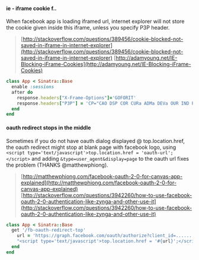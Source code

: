 #### ie - iframe cookie f..

When facebook app is loading iframed url, internet explorer will not store the cookie given inside this iframe, unless you specify P3P header.

> [http://stackoverflow.com/questions/389456/cookie-blocked-not-saved-in-iframe-in-internet-explorer](http://stackoverflow.com/questions/389456/cookie-blocked-not-saved-in-iframe-in-internet-explorer) [http://adamyoung.net/IE-Blocking-iFrame-Cookies](http://adamyoung.net/IE-Blocking-iFrame-Cookies)

```ruby
class App < Sinatra::Base
  enable :sessions
  after do
    response.headers["X-Frame-Options"]='GOFORIT'
    response.headers["P3P"] = 'CP="CAO DSP COR CURa ADMa DEVa OUR IND PHY ONL UNI COM NAV INT DEM PRE"'
  end
end
```

#### oauth redirect stops in the middle

Sometimes if you do not have oauth dialog displayed @ top.location.href, the oauth redirect might stop at blank page with facebook logo, using ```<script type='text/javascript'>top.location.href = 'oauth-url';</script>``` and adding ```&type=user_agent&display=page``` to the oauth url fixes the problem (THANKS @matthewphiong).

> [http://matthewphiong.com/facebook-oauth-2-0-for-canvas-app-explained](http://matthewphiong.com/facebook-oauth-2-0-for-canvas-app-explained) [http://stackoverflow.com/questions/3942260/how-to-use-facebook-oauth-2-0-authentication-like-zynga-and-other-use-it](http://stackoverflow.com/questions/3942260/how-to-use-facebook-oauth-2-0-authentication-like-zynga-and-other-use-it)

```ruby
class App < Sinatra::Base
  get '/fb-oauth-redirect-top'
    url = 'https://graph.facebook.com/oauth/authorize?client_id=.........&scope=email%2Coffline_access%2Cuser_birthday&response_type=code&type=user_agent&display=page'
    "<script type='text/javascript'>top.location.href = '#{url}';</script>"
  end
end
```

